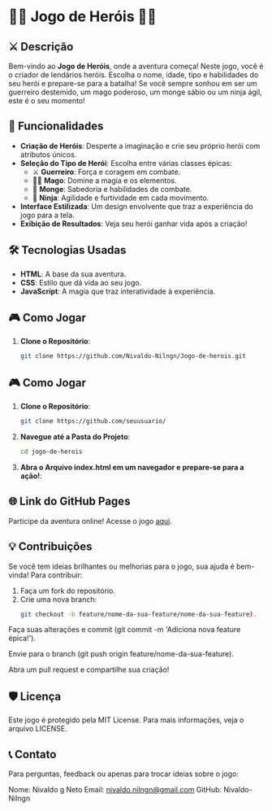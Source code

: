 # 🦸‍♂️ Jogo de Heróis 🦸‍♀️

## ⚔️ Descrição
Bem-vindo ao **Jogo de Heróis**, onde a aventura começa! Neste jogo, você é o criador de lendários heróis. Escolha o nome, idade, tipo e habilidades do seu herói e prepare-se para a batalha! Se você sempre sonhou em ser um guerreiro destemido, um mago poderoso, um monge sábio ou um ninja ágil, este é o seu momento!

## 🌟 Funcionalidades
- **Criação de Heróis**: Desperte a imaginação e crie seu próprio herói com atributos únicos.
- **Seleção do Tipo de Herói**: Escolha entre várias classes épicas:
  - ⚔️ **Guerreiro**: Força e coragem em combate.
  - 🧙‍♂️ **Mago**: Domine a magia e os elementos.
  - 🥋 **Monge**: Sabedoria e habilidades de combate.
  - 🥷 **Ninja**: Agilidade e furtividade em cada movimento.
- **Interface Estilizada**: Um design envolvente que traz a experiência do jogo para a tela.
- **Exibição de Resultados**: Veja seu herói ganhar vida após a criação!

## 🛠️ Tecnologias Usadas
- **HTML**: A base da sua aventura.
- **CSS**: Estilo que dá vida ao seu jogo.
- **JavaScript**: A magia que traz interatividade à experiência.

## 🎮 Como Jogar
1. **Clone o Repositório**:
   ```bash
   git clone https://github.com/Nivaldo-Nilngn/Jogo-de-herois.git

## 🎮 Como Jogar
1. **Clone o Repositório**:
   ```bash
   git clone https://github.com/seuusuario/
   
2. **Navegue até a Pasta do Projeto**:
   ```bash
   cd jogo-de-herois

3. **Abra o Arquivo index.html em um navegador e prepare-se para a ação!**:



## 🌐 Link do GitHub Pages
Participe da aventura online! Acesse o jogo [aqui](https://nivaldo-nilngn.github.io/Jogo-de-herois/).

## 💡 Contribuições
Se você tem ideias brilhantes ou melhorias para o jogo, sua ajuda é bem-vinda! Para contribuir:

1. Faça um fork do repositório.
2. Crie uma nova branch:
   ```bash
   git checkout -b feature/nome-da-sua-feature/nome-da-sua-feature).

Faça suas alterações e commit (git commit -m 'Adiciona nova feature épica!').

Envie para o branch (git push origin feature/nome-da-sua-feature).

Abra um pull request e compartilhe sua criação!

## 🛡️ Licença
Este jogo é protegido pela MIT License. Para mais informações, veja o arquivo LICENSE.

## 📞 Contato
Para perguntas, feedback ou apenas para trocar ideias sobre o jogo:

Nome: Nivaldo g Neto
Email: nivaldo.nilngn@gmail.com
GitHub: Nivaldo-Nilngn

